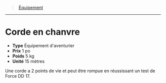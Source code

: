 ﻿---
!Equipment
Type: Équipement d'aventurier
Price: 1 po
Weight: 5 kg
Unity: 15 mètres
Id: equipment_hd.md#corde-en-chanvre
ParentLink: equipment_hd.md#Équipement
Name: Corde en chanvre
ParentName: Équipement
NameLevel: 1
---
> [Équipement](hd_equipment.md)

---

# Corde en chanvre

- **Type** Équipement d'aventurier
- **Prix** 1 po
- **Poids** 5 kg
- **Unité** 15 mètres

Une corde a 2 points de vie et peut être rompue en réussissant un test de Force DD 17.

